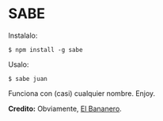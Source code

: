 # SABE

Instalalo:

```
$ npm install -g sabe
```

Usalo:

```
$ sabe juan
```

Funciona con (casi) cualquier nombre. Enjoy.

**Credito:** Obviamente, [El Bananero](http://elbananero.tv/).
